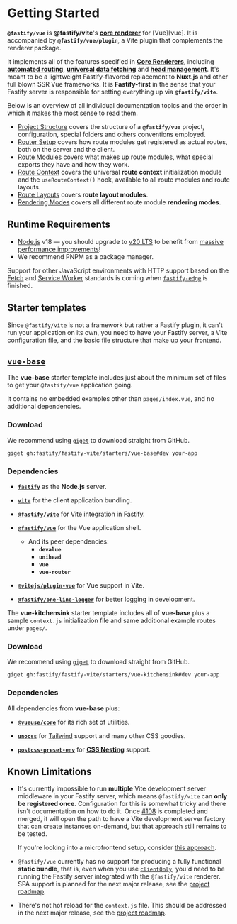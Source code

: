 <!--@include: ../guide/parts/links.md-->

# Getting Started

**`@fastify/vue`** is **@fastify/vite**'s [**core renderer**](/guide/core-renderers) for [Vue][vue]. It is accompanied by **`@fastify/vue/plugin`**, a Vite plugin that complements the renderer package.

It implements all of the features specified in [**Core Renderers**](/guide/core-renderers), including [**automated routing**](/vue/router-setup), [**universal data fetching**](/vue/route-modules#data-fetching) and [**head management**](/vue/route-modules#page-metadata). It's meant to be a lightweight Fastify-flavored replacement to **Nuxt.js** and other full blown SSR Vue frameworks. It is **Fastify-first** in the sense that your Fastify server is responsible for setting everything up via **`@fastify/vite`**.

Below is an overview of all individual documentation topics and the order in which it makes the most sense to read them.

- [Project Structure](/vue/project-structure) covers the structure of a **`@fastify/vue`** project, configuration, special folders and others conventions employed.
- [Router Setup](/vue/router-setup) covers how route modules get registered as actual routes, both on the server and the client.
- [Route Modules](/vue/route-modules) covers what makes up route modules, what special exports they have and how they work. 
- [Route Context](/vue/route-context) covers the universal **route context** initialization module and the `useRouteContext()` hook, available to all route modules and route layouts.
- [Route Layouts](/vue/route-layouts) covers **route layout modules**.
- [Rendering Modes](/vue/rendering-modes) covers all different route module **rendering modes**.

## Runtime Requirements

- [Node.js](https://nodejs.org/en/) v18 — you should upgrade to [v20 LTS](https://nodejs.org/en/blog/announcements/v20-release-announce) to benefit from [massive performance improvements](https://blog.rafaelgss.dev/state-of-nodejs-performance-2023)!
- We recommend PNPM as a package manager.

Support for other JavaScript environments with HTTP support based on the [Fetch](https://fetch.spec.whatwg.org/) and [Service Worker](https://www.w3.org/TR/service-workers/) standards is coming when [`fastify-edge`](https://github.com/galvez/fastify-edge) is finished.

## Starter templates

Since `@fastify/vite` is not a framework but rather a Fastify plugin, it can't run your application on its own, you need to have your Fastify server, a Vite configuration file, and the basic file structure that make up your frontend.

## <a href="https://github.com/fastify/fastify-vite/tree/dev/starters/vue-base" target="_blank" rel="noreferrer"><code style="white-space: nowrap;">vue-base</code></a>

The **vue-base** starter template includes just about the minimum set of files to get your `@fastify/vue` application going. 

It contains no embedded examples other than `pages/index.vue`, and no additional dependencies.

### Download

We recommend using [`giget`](https://github.com/unjs/giget) to download straight from GitHub.

```
giget gh:fastify/fastify-vite/starters/vue-base#dev your-app
```

### Dependencies

- [**`fastify`**](https://github.com/fastify/fastify) as the **Node.js** server.

- [**`vite`**](https://vitejs.dev/) for the client application bundling.

- [**`@fastify/vite`**](https://github.com/fastify/fastify-vite) for Vite integration in Fastify.

- [**`@fastify/vue`**](https://github.com/fastify/fastify-vite/tree/dev/packages/fastify-vue) for the Vue application shell.
  - And its peer dependencies:
    - **`devalue`**
    - **`unihead`**
    - **`vue`**
    - **`vue-router`**

- [**`@vitejs/plugin-vue`**](https://github.com/vitejs/vite-plugin-vue) for Vue support in Vite.

- [**`@fastify/one-line-logger`**](https://github.com/fastify/one-line-logger) for better logging in development.

The **vue-kitchensink** starter template includes all of **vue-base** plus a sample `context.js` initialization file and same additional example routes under `pages/`.


### Download

We recommend using [`giget`](https://github.com/unjs/giget) to download straight from GitHub.

```
giget gh:fastify/fastify-vite/starters/vue-kitchensink#dev your-app
```

### Dependencies

All dependencies from **vue-base** plus:

- [**`@vueuse/core`**](https://vueuse.org/) for its rich set of utilities.

- [**`unocss`**](https://github.com/unocss/unocss) for [Tailwind](https://unocss.dev/presets/wind) support and many other CSS goodies.

- [**`postcss-preset-env`**](https://www.npmjs.com/package/postcss-preset-env) for [**CSS Nesting**](https://www.w3.org/TR/css-nesting-1/) support.

## Known Limitations

- It's currently impossible to run **multiple** Vite development server middleware in your Fastify server, which means `@fastify/vite` can **only be registered once**. Configuration for this is somewhat tricky and there isn't documentation on how to do it. Once [#108](https://github.com/fastify/fastify-vite/pull/108) is completed and merged, it will open the path to have a Vite development server factory that can create instances on-demand, but that approach still remains to be tested.

  If you're looking into a microfrontend setup, consider [this approach](https://dev.to/getjv/react-micro-frontends-with-vite-5442).

- `@fastify/vue` currently has no support for producing a fully functional **static bundle**, that is, even when you use [`clientOnly`](/vue/rendering-modes#client-only), you'd need to be running the Fastify server integrated with the `@fastify/vite` renderer. SPA support is planned for the next major release, see the [project roadmap](/roadmap).

- There's not hot reload for the `context.js` file. This should be addressed in the next major release, see the [project roadmap](/roadmap).

